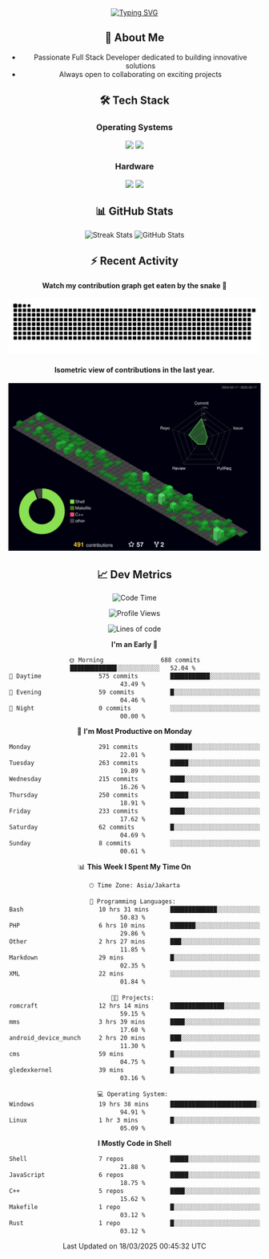 <div align="center" style="max-width: 900px; margin: auto;">
<a href="https://github.com/thunderkex">
  <img src="https://readme-typing-svg.herokuapp.com?font=Fira+Code&pause=1000&center=true&vCenter=true&width=435&lines=Ha+ha!+I+am+here!;Told+you+a+storm+was+coming!" alt="Typing SVG" />
</a>

## 👋 About Me
- Passionate Full Stack Developer dedicated to building innovative solutions
- Always open to collaborating on exciting projects

## 🛠️ Tech Stack
### Operating Systems
<a href="#"><img src="https://img.shields.io/badge/Linux-FCC624?style=flat&logo=linux&logoColor=black"></a>
<a href="#"><img src="https://img.shields.io/badge/Windows-0078D6?style=flat&logo=windows&logoColor=white"></a>

### Hardware
<a href="#"><img src="https://img.shields.io/badge/Raspberry%20Pi-C51A4A?style=flat&logo=raspberrypi&logoColor=white"></a>
<a href="#"><img src="https://img.shields.io/badge/Arduino-00979D?style=flat&logo=Arduino&logoColor=white"></a>

## 📊 GitHub Stats
<div align="center">
  <img src="https://streak-stats.demolab.com?user=thunderkex&theme=tokyonight-duo&border_radius=20" alt="Streak Stats" />
  <img src="https://github-readme-stats.vercel.app/api?username=thunderkex&show_icons=true&theme=tokyonight&border_radius=20" alt="GitHub Stats" />
</div>

## ⚡ Recent Activity
<h4>Watch my contribution graph get eaten by the snake 🐍</h4>
<img width="600em" alt="thunderkex's Github commit snake" src="https://raw.githubusercontent.com/thunderkex/thunderkex/output/grid-snake-ov.svg" />

<h4>Isometric view of contributions in the last year.</h4>
<a href="./profile-3d-contrib/profile-night-green.svg">
	<img width="600em" src="./profile-3d-contrib/profile-night-green.svg">
</a>

## 📈 Dev Metrics
<!--START_SECTION:waka-->
![Code Time](http://img.shields.io/badge/Code%20Time-1%2C111%20hrs%2058%20mins-blue)

![Profile Views](http://img.shields.io/badge/Profile%20Views-2-blue)

![Lines of code](https://img.shields.io/badge/From%20Hello%20World%20I%27ve%20Written-3.4%20million%20lines%20of%20code-blue)

**I'm an Early 🐤** 

```text
🌞 Morning                688 commits         █████████████░░░░░░░░░░░░   52.04 % 
🌆 Daytime                575 commits         ███████████░░░░░░░░░░░░░░   43.49 % 
🌃 Evening                59 commits          █░░░░░░░░░░░░░░░░░░░░░░░░   04.46 % 
🌙 Night                  0 commits           ░░░░░░░░░░░░░░░░░░░░░░░░░   00.00 % 
```
📅 **I'm Most Productive on Monday** 

```text
Monday                   291 commits         ██████░░░░░░░░░░░░░░░░░░░   22.01 % 
Tuesday                  263 commits         █████░░░░░░░░░░░░░░░░░░░░   19.89 % 
Wednesday                215 commits         ████░░░░░░░░░░░░░░░░░░░░░   16.26 % 
Thursday                 250 commits         █████░░░░░░░░░░░░░░░░░░░░   18.91 % 
Friday                   233 commits         ████░░░░░░░░░░░░░░░░░░░░░   17.62 % 
Saturday                 62 commits          █░░░░░░░░░░░░░░░░░░░░░░░░   04.69 % 
Sunday                   8 commits           ░░░░░░░░░░░░░░░░░░░░░░░░░   00.61 % 
```


📊 **This Week I Spent My Time On** 

```text
🕑︎ Time Zone: Asia/Jakarta

💬 Programming Languages: 
Bash                     10 hrs 31 mins      █████████████░░░░░░░░░░░░   50.83 % 
PHP                      6 hrs 10 mins       ███████░░░░░░░░░░░░░░░░░░   29.86 % 
Other                    2 hrs 27 mins       ███░░░░░░░░░░░░░░░░░░░░░░   11.85 % 
Markdown                 29 mins             █░░░░░░░░░░░░░░░░░░░░░░░░   02.35 % 
XML                      22 mins             ░░░░░░░░░░░░░░░░░░░░░░░░░   01.84 % 

🐱‍💻 Projects: 
romcraft                 12 hrs 14 mins      ███████████████░░░░░░░░░░   59.15 % 
mms                      3 hrs 39 mins       ████░░░░░░░░░░░░░░░░░░░░░   17.68 % 
android_device_munch     2 hrs 20 mins       ███░░░░░░░░░░░░░░░░░░░░░░   11.30 % 
cms                      59 mins             █░░░░░░░░░░░░░░░░░░░░░░░░   04.75 % 
gledexkernel             39 mins             █░░░░░░░░░░░░░░░░░░░░░░░░   03.16 % 

💻 Operating System: 
Windows                  19 hrs 38 mins      ████████████████████████░   94.91 % 
Linux                    1 hr 3 mins         █░░░░░░░░░░░░░░░░░░░░░░░░   05.09 % 
```

**I Mostly Code in Shell** 

```text
Shell                    7 repos             █████░░░░░░░░░░░░░░░░░░░░   21.88 % 
JavaScript               6 repos             █████░░░░░░░░░░░░░░░░░░░░   18.75 % 
C++                      5 repos             ████░░░░░░░░░░░░░░░░░░░░░   15.62 % 
Makefile                 1 repo              █░░░░░░░░░░░░░░░░░░░░░░░░   03.12 % 
Rust                     1 repo              █░░░░░░░░░░░░░░░░░░░░░░░░   03.12 % 
```




 Last Updated on 18/03/2025 00:45:32 UTC
<!--END_SECTION:waka-->
</div>

